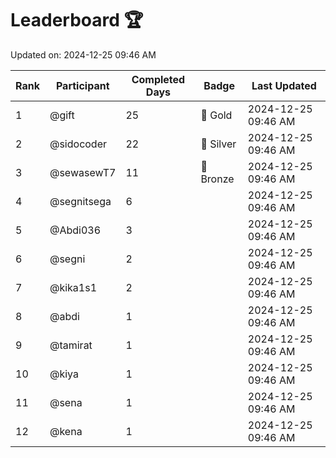# Leaderboard 🏆

Updated on: 2024-12-25 09:46 AM

| Rank | Participant       | Completed Days | Badge      | Last Updated         |
|------|-------------------|----------------|------------|----------------------|
| 1    | @gift             | 25             | 🏅 Gold     | 2024-12-25 09:46 AM |
| 2    | @sidocoder        | 22             | 🥈 Silver   | 2024-12-25 09:46 AM |
| 3    | @sewasewT7        | 11             | 🥉 Bronze   | 2024-12-25 09:46 AM |
| 4    | @segnitsega       | 6              |            | 2024-12-25 09:46 AM |
| 5    | @Abdi036          | 3              |            | 2024-12-25 09:46 AM |
| 6    | @segni            | 2              |            | 2024-12-25 09:46 AM |
| 7    | @kika1s1          | 2              |            | 2024-12-25 09:46 AM |
| 8    | @abdi             | 1              |            | 2024-12-25 09:46 AM |
| 9    | @tamirat          | 1              |            | 2024-12-25 09:46 AM |
| 10   | @kiya             | 1              |            | 2024-12-25 09:46 AM |
| 11   | @sena             | 1              |            | 2024-12-25 09:46 AM |
| 12   | @kena             | 1              |            | 2024-12-25 09:46 AM |
